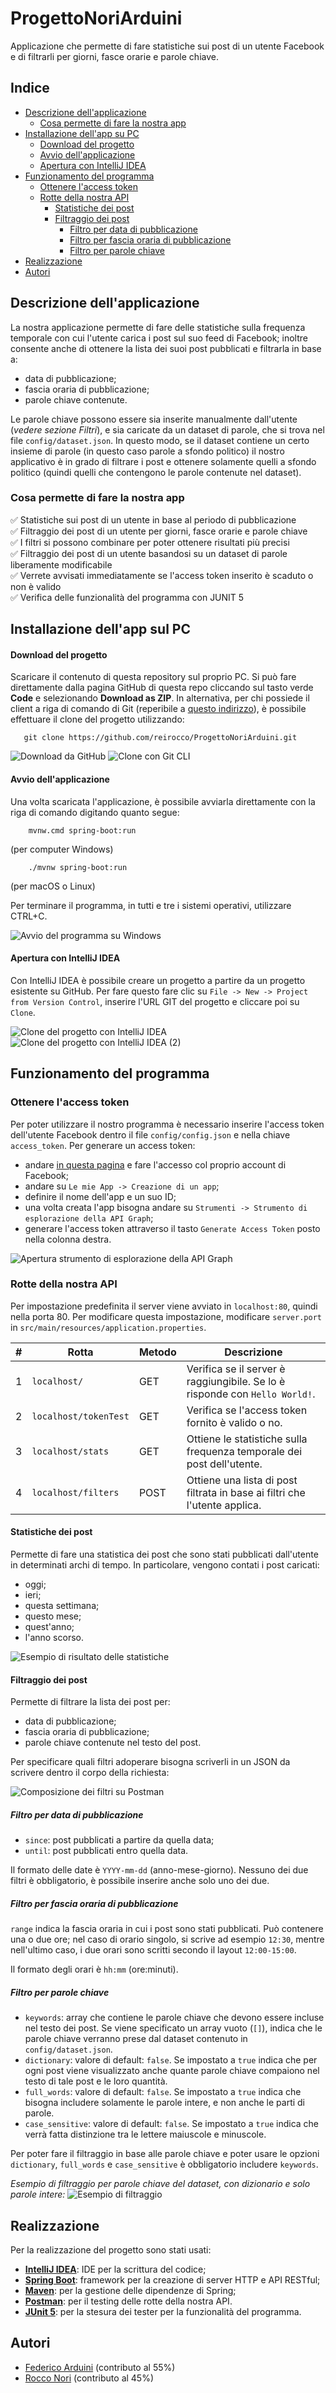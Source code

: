 # ProgettoNoriArduini

Applicazione che permette di fare statistiche sui post di un utente Facebook e di filtrarli per giorni, fasce orarie e parole chiave.

## Indice
- [Descrizione dell'applicazione](#descrizione-dellapplicazione)
  - [Cosa permette di fare la nostra app](#cosa-permette-di-fare-la-nostra-app)
- [Installazione dell'app su PC](#installazione-dellapp-sul-pc)
  - [Download del progetto](#download-del-progetto)
  - [Avvio dell'applicazione](#avvio-dellapplicazione)
  - [Apertura con IntelliJ IDEA](#apertura-con-intellij-idea)
- [Funzionamento del programma](#funzionamento-del-programma)
  - [Ottenere l'access token](#ottenere-laccess-token)
  - [Rotte della nostra API](#rotte-della-nostra-api)
    - [Statistiche dei post](#statistiche-dei-post)
    - [Filtraggio dei post](#filtraggio-dei-post)
      - [Filtro per data di pubblicazione](#filtro-per-data-di-pubblicazione)
      - [Filtro per fascia oraria di pubblicazione](#filtro-per-fascia-oraria-di-pubblicazione)
      - [Filtro per parole chiave](#filtro-per-parole-chiave)
- [Realizzazione](#realizzazione)
- [Autori](#autori)

## Descrizione dell'applicazione
La nostra applicazione permette di fare delle statistiche sulla frequenza temporale con cui l'utente carica i post sul suo feed di Facebook; inoltre consente anche di ottenere la lista dei suoi post pubblicati e filtrarla in base a:
- data di pubblicazione;
- fascia oraria di pubblicazione;
- parole chiave contenute.

Le parole chiave possono essere sia inserite manualmente dall'utente (*vedere sezione Filtri*), e sia caricate da un dataset di parole, che si trova nel file `config/dataset.json`. In questo modo, se il dataset contiene un certo insieme di parole (in questo caso parole a sfondo politico) il nostro applicativo è in grado di filtrare i post e ottenere solamente quelli a sfondo politico (quindi quelli che contengono le parole contenute nel dataset).

### Cosa permette di fare la nostra app
✅ Statistiche sui post di un utente in base al periodo di pubblicazione<br>
✅ Filtraggio dei post di un utente per giorni, fasce orarie e parole chiave<br>
✅ I filtri si possono combinare per poter ottenere risultati più precisi<br>
✅ Filtraggio dei post di un utente basandosi su un dataset di parole liberamente modificabile<br>
✅ Verrete avvisati immediatamente se l'access token inserito è scaduto o non è valido<br>
✅ Verifica delle funzionalità del programma con JUNIT 5

## Installazione dell'app sul PC
#### Download del progetto
Scaricare il contenuto di questa repository sul proprio PC. Si può fare direttamente dalla pagina GitHub di questa repo cliccando sul tasto verde **Code** e selezionando **Download as ZIP**. In alternativa, per chi possiede il client a riga di comando di Git (reperibile a [questo indirizzo](https://git-scm.com/downloads)), è possibile effettuare il clone del progetto utilizzando:
```
   git clone https://github.com/reirocco/ProgettoNoriArduini.git
```
![Download da GitHub](https://i.ibb.co/SfFBnFW/Immagine-2022-01-17-114121.png "Download da GitHub")
![Clone con Git CLI](https://i.ibb.co/QKHhsPy/Immagine-2022-01-17-114459.png "Clone con GIT CLI")

#### Avvio dell'applicazione
Una volta scaricata l'applicazione, è possibile avviarla direttamente con la riga di comando digitando quanto segue:
```
    mvnw.cmd spring-boot:run
```
(per computer Windows)
```
    ./mvnw spring-boot:run
```
(per macOS o Linux)

Per terminare il programma, in tutti e tre i sistemi operativi, utilizzare CTRL+C.<br>

![Avvio del programma su Windows](https://i.ibb.co/4tBbDh4/Immagine-2022-01-17-115322.png "Avvio del programma su Windows")

#### Apertura con IntelliJ IDEA
Con IntelliJ IDEA è possibile creare un progetto a partire da un progetto esistente su GitHub. Per fare questo fare clic su `File -> New -> Project from Version Control`, inserire l'URL GIT del progetto e cliccare poi su `Clone`.

![Clone del progetto con IntelliJ IDEA](https://i.ibb.co/y6754sh/dsfsdfsd.png "Clone del progetto con IntelliJ IDEA")
![Clone del progetto con IntelliJ IDEA (2)](https://i.ibb.co/zPNqV4R/Immagine-2022-01-17-120035.png "Clone del progetto con IntelliJ IDEA (2)")

## Funzionamento del programma
### Ottenere l'access token
Per poter utilizzare il nostro programma è necessario inserire l'access token dell'utente Facebook dentro il file `config/config.json` e nella chiave `access_token`.
Per generare un access token:
- andare [in questa pagina](https://www.facebook.com/login/?privacy_mutation_token=eyJ0eXBlIjowLCJjcmVhdGlvbl90aW1lIjoxNjQyNDE3ODA0LCJjYWxsc2l0ZV9pZCI6Mjc2MjMwNjIxNzQyMjQ4NX0%3D&next=https%3A%2F%2Fdevelopers.facebook.com%2F) e fare l'accesso col proprio account di Facebook;
- andare su `Le mie App -> Creazione di un app`;
- definire il nome dell'app e un suo ID;
- una volta creata l'app bisogna andare su `Strumenti -> Strumento di esplorazione della API Graph`;
- generare l'access token attraverso il tasto `Generate Access Token` posto nella colonna destra.

![Apertura strumento di esplorazione della API Graph](https://i.ibb.co/k0QZDs4/werwerwe.png "Apertura strumento di esplorazione della API Graph")

### Rotte della nostra API
Per impostazione predefinita il server viene avviato in `localhost:80`, quindi nella porta 80. Per modificare questa impostazione, modificare `server.port` in `src/main/resources/application.properties`.

| #   | Rotta                 | Metodo | Descrizione                                                                 |
|-----|-----------------------|--------|-----------------------------------------------------------------------------|
| 1   | `localhost/`          | GET    | Verifica se il server è raggiungibile. Se lo è risponde con `Hello World!`. |
| 2   | `localhost/tokenTest` | GET    | Verifica se l'access token fornito è valido o no.                           |
| 3   | `localhost/stats`     | GET    | Ottiene le statistiche sulla frequenza temporale dei post dell'utente.      |
| 4   | `localhost/filters`   | POST   | Ottiene una lista di post filtrata in base ai filtri che l'utente applica.  |

#### Statistiche dei post
Permette di fare una statistica dei post che sono stati pubblicati dall'utente in determinati archi di tempo. In particolare, vengono contati i post caricati:
- oggi;
- ieri;
- questa settimana;
- questo mese;
- quest'anno;
- l'anno scorso.

![Esempio di risultato delle statistiche](https://i.ibb.co/2g8CswB/Immagine-2022-01-17-123019.png "Esempio di risultato delle statistiche")

#### Filtraggio dei post
Permette di filtrare la lista dei post per:
- data di pubblicazione;
- fascia oraria di pubblicazione;
- parole chiave contenute nel testo del post.

Per specificare quali filtri adoperare bisogna scriverli in un JSON da scrivere dentro il corpo della richiesta:<br>

![Composizione dei filtri su Postman](https://i.ibb.co/cYz9NHW/Immagine-2022-01-17-123826.png "Composizione dei filtri su Postman")

##### Filtro per data di pubblicazione
- `since`: post pubblicati a partire da quella data;
- `until`: post pubblicati entro quella data.

Il formato delle date è `YYYY-mm-dd` (anno-mese-giorno). Nessuno dei due filtri è obbligatorio, è possibile inserire anche solo uno dei due.

##### Filtro per fascia oraria di pubblicazione
`range` indica la fascia oraria in cui i post sono stati pubblicati. Può contenere una o due ore; nel caso di orario singolo, si scrive ad esempio `12:30`, mentre nell'ultimo caso, i due orari sono scritti secondo il layout `12:00-15:00`.<br>

Il formato degli orari è `hh:mm` (ore:minuti).

##### Filtro per parole chiave
- `keywords`: array che contiene le parole chiave che devono essere incluse nel testo dei post. Se viene specificato un array vuoto (`[]`), indica che le parole chiave verranno prese dal dataset contenuto in `config/dataset.json`.
- `dictionary`: valore di default: `false`. Se impostato a `true` indica che per ogni post viene visualizzato anche quante parole chiave compaiono nel testo di tale post e le loro quantità.
- `full_words`: valore di default: `false`. Se impostato a `true` indica che bisogna includere solamente le parole intere, e non anche le parti di parole.
- `case_sensitive`: valore di default: `false`. Se impostato a `true` indica che verrà fatta distinzione tra le lettere maiuscole e minuscole.

Per poter fare il filtraggio in base alle parole chiave e poter usare le opzioni `dictionary`, `full_words` e `case_sensitive` è obbligatorio includere `keywords`.

*Esempio di filtraggio per parole chiave del dataset, con dizionario e solo parole intere:*
![Esempio di filtraggio](https://i.ibb.co/KWFkM8y/Immagine-2022-01-17-125331.png "Esempio di filtraggio")

## Realizzazione
Per la realizzazione del progetto sono stati usati:
- **[IntelliJ IDEA](https://www.jetbrains.com/idea/)**: IDE per la scrittura del codice;
- **[Spring Boot](https://spring.io/projects/spring-boot)**: framework per la creazione di server HTTP e API RESTful;
- **[Maven](https://maven.apache.org/)**: per la gestione delle dipendenze di Spring;
- **[Postman](https://www.postman.com/)**: per il testing delle rotte della nostra API.
- **[JUnit 5](https://junit.org/junit5/)**: per la stesura dei tester per la funzionalità del programma.

## Autori
- [Federico Arduini](https://github.com/faffolao) (contributo al 55%)
- [Rocco Nori](https://github.com/reirocco) (contributo al 45%)
